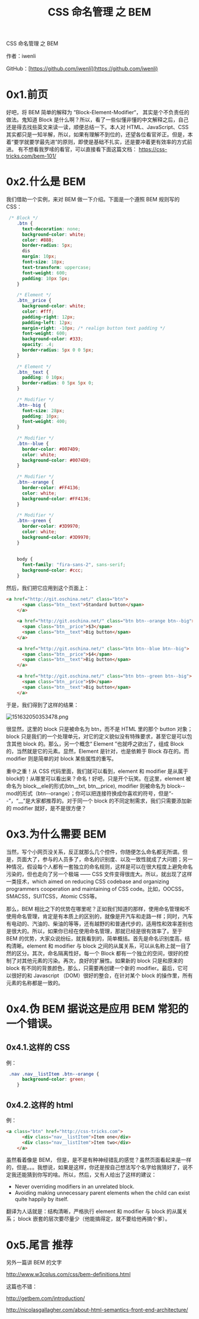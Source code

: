 ﻿---
layout: post
title: CSS 命名管理 之 BEM
category: HTML
tags: [HTML,CSS3]
---

CSS 命名管理 之 BEM

作者：iwenli

GitHub：[https://github.com/iwenli](https://github.com/iwenli)

# 0x1.前页

好吧，将 BEM 简单的解释为 “Block-Element-Modifier“， 其实是个不负责任的做法。鬼知道 Block 是什么啊？所以，看了一些似懂非懂的中文解释之后，自己还是得去找些英文来读一读，顺便总结一下。本人对 HTML、JavaScript、CSS 其实都只是一知半解，所以，如果有理解不到位的，还望各位看官斧正。但是，本着“要学就要学最先进”的原则，即使是基础不扎实，还是要冲着更有效率的方式前进。
有不想看我罗嗦的看官，可以直接看下面这篇文档：
https://css-tricks.com/bem-101/

# 0x2.什么是 BEM

我们借助一个实例，来对 BEM 做一下介绍。下面是一个遵照 BEM 规则写的 CSS：
``` css
 /* Block */
    .btn {
      text-decoration: none;
      background-color: white;
      color: #888;
      border-radius: 5px;
      dis
      margin: 10px;
      font-size: 18px;
      text-transform: uppercase;
      font-weight: 600;
      padding: 10px 5px;
    }
    
    /* Element */
    .btn__price {
      background-color: white;
      color: #fff;
      padding-right: 12px;
      padding-left: 12px;
      margin-right: -10px; /* realign button text padding */
      font-weight: 600;
      background-color: #333;
      opacity: .4;
      border-radius: 5px 0 0 5px;
    }
    
    /* Element */
    .btn__text {
      padding: 0 10px;
      border-radius: 0 5px 5px 0;
    }
    
    /* Modifier */
    .btn--big {
      font-size: 28px;
      padding: 10px;
      font-weight: 400;
    }
    
    /* Modifier */
    .btn--blue {
      border-color: #0074D9;
      color: white;
      background-color: #0074D9;
    }
    
    /* Modifier */
    .btn--orange {
      border-color: #FF4136;
      color: white;
      background-color: #FF4136;
    }
    
    /* Modifier */
    .btn--green {
      border-color: #3D9970;
      color: white;
      background-color: #3D9970;
    }
    
    
    body {
      font-family: "fira-sans-2", sans-serif;
      background-color: #ccc;
    }
```

然后，我们把它应用到这个页面上：

``` html
<a href="http://git.oschina.net/" class="btn">
      <span class="btn__text">Standard button</span>
    </a>
    
    <a href="http://git.oschina.net/" class="btn btn--orange btn--big">
      <span class="btn__price">$3</span>
      <span class="btn__text">Big button</span>
    </a>
    
    <a href="http://git.oschina.net/" class="btn btn--blue btn--big">
      <span class="btn__price">$4</span>
      <span class="btn__text">Big button</span>
    </a>
    
    <a href="http://git.oschina.net/" class="btn btn--green btn--big">
      <span class="btn__price">$9</span>
      <span class="btn__text">Big button</span>
    </a>
```

于是，我们得到了这样的结果：

![151632050353478.png][1]

很显然，这里的 block 只是被命名为 btn，而不是 HTML 里的那个 button 对象； block 只是我们的一个处理单元，对它的定义貌似没有特殊要求，甚至它是可以包含其他 block 的。那么，另一个概念“ Element ”也就呼之欲出了，组成 Block 的，当然就是它的元素。显然，Element 是针对，也是依赖于 Block 存在的。而 modifier 则是简单的对 block 某些属性的重写。

重中之重！从 CSS 代码里面，我们就可以看到，element 和 modifier 是从属于 block的！从哪里可以看出来？命名！好吧，只是开个玩笑。在这里，element 被命名为 block__ele的形式(btn__txt, btn__price), modifier 则被命名为 block--mod的形式（btn--orange）；你可以把连接符换成你喜欢的符号，但是“--”，“__”是大家都推荐的。对于同一个 block 的不同定制需求，我们只需要添加新的 modifier 就好，是不是很方便？

# 0x3.为什么需要 BEM

当然，写个小网页没关系，反正就那么几个控件，你随便怎么命名都无所谓。但是，页面大了，参与的人员多了，命名的识别度、以及一致性就成了大问题；另一种情况，假设每个人都有一套独立的命名规则，这样是可以在很大程度上避免命名污染的，但也走向了另一个极端 —— CSS 文件变得很庞大。所以，就出现了这样一类技术，which aimed on reducing CSS codebase and organizing programmers cooperation and maintaining of CSS code。比如，OOCSS，SMACSS，SUITCSS，Atomic CSS等。

那么，BEM 相比之下的优势在哪里呢？正如我们知道的那样，使用命名管理和不使用命名管理，肯定是有本质上的区别的，就像是开汽车和走路一样；同时，汽车有电动的、汽油的、柴油的等等，还有越野的和普通代步的，适用性和效率差别也是很大的。所以，如果你已经在使用命名管理，那就已经是很有效率了。至于 BEM 的优势，大家众说纷纭，就我看到的，简单概括。首先是命名识别度高，结构清晰。element 和 modifier 与 block 之间的从属关系，可以从名称上就一目了然的区分。其次，命名隔离性好。每一个 Block 都有一个独立的空间，很好的控制了对其他元素的污染。再次，良好的扩展性。如果新的 block 只是和原来的 block 有不同的背景颜色，那么，只需要再创建一个新的 modifier。最后，它可以很好的和 Javascript （DOM）很好的整合，在针对某个 block 的操作里，所有元素的名称都是一致的。

# 0x4.伪 BEM 据说这是应用 BEM 常犯的一个错误。

## 0x4.1.这样的 CSS 

例：
``` css
 .nav .nav__listItem .btn--orange {
      background-color: green;
    }
```
## 0x4.2.这样的 html

例：
```html
<a class="btn" href="http://css-tricks.com">
      <div class="nav__listItem">Item one</div>
      <div class="nav__listItem">Item two</div>
    </a>
```

虽然看着像是 BEM， 但是，是不是有种神经错乱的感觉？虽然页面看起来是一样的，但是。。。我想说，如果是这样，你还是按自己想法写个名字给我猜好了，说不定我还能猜到你写的啥。所以，然后，又有人给出了这样的建议：

 - Never overriding modifiers in an unrelated block.
 - Avoiding making unnecessary parent elements when the child can exist
   quite happily by itself.

翻译为人话就是：结构清晰，严格执行 element 和 modifier 与 block 的从属关系； block 嵌套的层次要尽量少（他能搞得定，就不要给他再搞个爹）。

<!--more-->

# 0x5.尾言 推荐

另外一篇讲 BEM 的文字

http://www.w3cplus.com/css/bem-definitions.html

这篇也不错：

http://getbem.com/introduction/

http://nicolasgallagher.com/about-html-semantics-front-end-architecture/

[1]: http://www.bagdataclub.com/usr/uploads/2016/12/2950472297.png